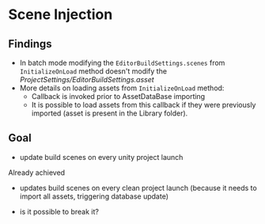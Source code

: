 # Scene Injection

## Findings
- In batch mode modifying the `EditorBuildSettings.scenes` from `InitializeOnLoad` method doesn't modify the _ProjectSettings/EditorBuildSettings.asset_
- More details on loading assets from `InitializeOnLoad` method:
  - Callback is invoked prior to AssetDataBase importing
  - It is possible to load assets from this callback if they were previously imported (asset is present in the Library folder). 

## Goal
- update build scenes on every unity project launch

Already achieved
- updates build scenes on every clean project launch (because it needs to import all assets, triggering database update)

- is it possible to break it?
